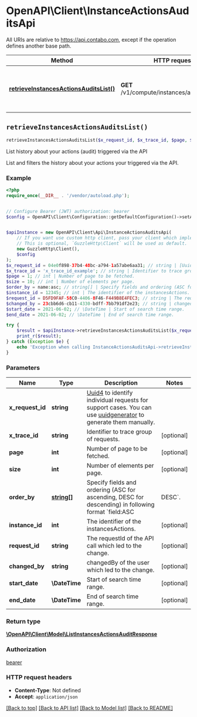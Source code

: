# OpenAPI\Client\InstanceActionsAuditsApi

All URIs are relative to https://api.contabo.com, except if the operation defines another base path.

| Method | HTTP request | Description |
| ------------- | ------------- | ------------- |
| [**retrieveInstancesActionsAuditsList()**](InstanceActionsAuditsApi.md#retrieveInstancesActionsAuditsList) | **GET** /v1/compute/instances/actions/audits | List history about your actions (audit) triggered via the API |


## `retrieveInstancesActionsAuditsList()`

```php
retrieveInstancesActionsAuditsList($x_request_id, $x_trace_id, $page, $size, $order_by, $instance_id, $request_id, $changed_by, $start_date, $end_date): \OpenAPI\Client\Model\ListInstancesActionsAuditResponse
```

List history about your actions (audit) triggered via the API

List and filters the history about your actions your triggered via the API.

### Example

```php
<?php
require_once(__DIR__ . '/vendor/autoload.php');


// Configure Bearer (JWT) authorization: bearer
$config = OpenAPI\Client\Configuration::getDefaultConfiguration()->setAccessToken('YOUR_ACCESS_TOKEN');


$apiInstance = new OpenAPI\Client\Api\InstanceActionsAuditsApi(
    // If you want use custom http client, pass your client which implements `GuzzleHttp\ClientInterface`.
    // This is optional, `GuzzleHttp\Client` will be used as default.
    new GuzzleHttp\Client(),
    $config
);
$x_request_id = 04e0f898-37b4-48bc-a794-1a57abe6aa31; // string | [Uuid4](https://en.wikipedia.org/wiki/Universally_unique_identifier#Version_4_(random)) to identify individual requests for support cases. You can use [uuidgenerator](https://www.uuidgenerator.net/version4) to generate them manually.
$x_trace_id = 'x_trace_id_example'; // string | Identifier to trace group of requests.
$page = 1; // int | Number of page to be fetched.
$size = 10; // int | Number of elements per page.
$order_by = name:asc; // string[] | Specify fields and ordering (ASC for ascending, DESC for descending) in following format `field:ASC|DESC`.
$instance_id = 12345; // int | The identifier of the instancesActions.
$request_id = D5FD9FAF-58C0-4406-8F46-F449B8E4FEC3; // string | The requestId of the API call which led to the change.
$changed_by = 23cbb6d6-cb11-4330-bdff-7bb791df2e23; // string | changedBy of the user which led to the change.
$start_date = 2021-06-02; // \DateTime | Start of search time range.
$end_date = 2021-06-02; // \DateTime | End of search time range.

try {
    $result = $apiInstance->retrieveInstancesActionsAuditsList($x_request_id, $x_trace_id, $page, $size, $order_by, $instance_id, $request_id, $changed_by, $start_date, $end_date);
    print_r($result);
} catch (Exception $e) {
    echo 'Exception when calling InstanceActionsAuditsApi->retrieveInstancesActionsAuditsList: ', $e->getMessage(), PHP_EOL;
}
```

### Parameters

| Name | Type | Description  | Notes |
| ------------- | ------------- | ------------- | ------------- |
| **x_request_id** | **string**| [Uuid4](https://en.wikipedia.org/wiki/Universally_unique_identifier#Version_4_(random)) to identify individual requests for support cases. You can use [uuidgenerator](https://www.uuidgenerator.net/version4) to generate them manually. | |
| **x_trace_id** | **string**| Identifier to trace group of requests. | [optional] |
| **page** | **int**| Number of page to be fetched. | [optional] |
| **size** | **int**| Number of elements per page. | [optional] |
| **order_by** | [**string[]**](../Model/string.md)| Specify fields and ordering (ASC for ascending, DESC for descending) in following format &#x60;field:ASC|DESC&#x60;. | [optional] |
| **instance_id** | **int**| The identifier of the instancesActions. | [optional] |
| **request_id** | **string**| The requestId of the API call which led to the change. | [optional] |
| **changed_by** | **string**| changedBy of the user which led to the change. | [optional] |
| **start_date** | **\DateTime**| Start of search time range. | [optional] |
| **end_date** | **\DateTime**| End of search time range. | [optional] |

### Return type

[**\OpenAPI\Client\Model\ListInstancesActionsAuditResponse**](../Model/ListInstancesActionsAuditResponse.md)

### Authorization

[bearer](../../README.md#bearer)

### HTTP request headers

- **Content-Type**: Not defined
- **Accept**: `application/json`

[[Back to top]](#) [[Back to API list]](../../README.md#endpoints)
[[Back to Model list]](../../README.md#models)
[[Back to README]](../../README.md)
